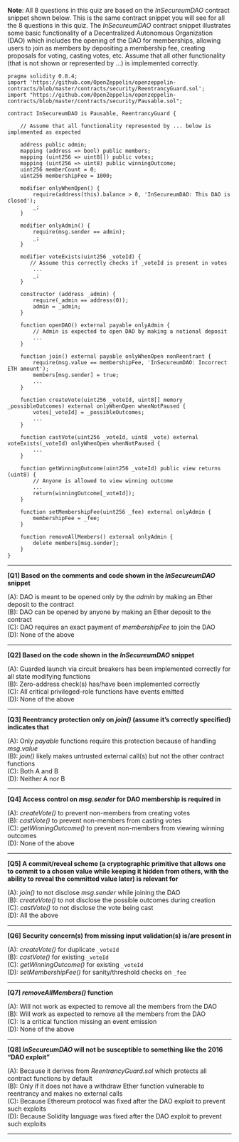 **Note**: All 8 questions in this quiz are based on the _InSecureumDAO_ contract snippet shown below. This is the same contract snippet you will see for all the 8 questions in this quiz. The _InSecureumDAO_ contract snippet illustrates some basic functionality of a Decentralized Autonomous Organization (DAO) which includes the opening of the DAO for memberships, allowing users to join as members by depositing a membership fee, creating proposals for voting, casting votes, etc. Assume that all other functionality (that is not shown or represented by ...) is implemented correctly.

```
pragma solidity 0.8.4;
import 'https://github.com/OpenZeppelin/openzeppelin-contracts/blob/master/contracts/security/ReentrancyGuard.sol';
import "https://github.com/OpenZeppelin/openzeppelin-contracts/blob/master/contracts/security/Pausable.sol";

contract InSecureumDAO is Pausable, ReentrancyGuard {
    
    // Assume that all functionality represented by ... below is implemented as expected
     
    address public admin;
    mapping (address => bool) public members;
    mapping (uint256 => uint8[]) public votes;
    mapping (uint256 => uint8) public winningOutcome;
    uint256 memberCount = 0;
    uint256 membershipFee = 1000;
     
    modifier onlyWhenOpen() {
        require(address(this).balance > 0, 'InSecureumDAO: This DAO is closed');
        _;
    }

    modifier onlyAdmin() {
        require(msg.sender == admin);
        _;
    }

    modifier voteExists(uint256 _voteId) {
       // Assume this correctly checks if _voteId is present in votes
        ...
        _;
    }
    
    constructor (address _admin) {
        require(_admin == address(0));
        admin = _admin;
    }
  
    function openDAO() external payable onlyAdmin {
        // Admin is expected to open DAO by making a notional deposit
        ...
    }

    function join() external payable onlyWhenOpen nonReentrant {
        require(msg.value == membershipFee, 'InSecureumDAO: Incorrect ETH amount');
        members[msg.sender] = true;
        ...
    }

    function createVote(uint256 _voteId, uint8[] memory _possibleOutcomes) external onlyWhenOpen whenNotPaused {
        votes[_voteId] = _possibleOutcomes;
        ...
    }

    function castVote(uint256 _voteId, uint8 _vote) external voteExists(_voteId) onlyWhenOpen whenNotPaused {
        ...
    }

    function getWinningOutcome(uint256 _voteId) public view returns (uint8) {
        // Anyone is allowed to view winning outcome
        ...
        return(winningOutcome[_voteId]);
    }
  
    function setMembershipFee(uint256 _fee) external onlyAdmin {
        membershipFee = _fee;
    }
  
    function removeAllMembers() external onlyAdmin {
        delete members[msg.sender];
    }  
}
```

---

**[Q1] Based on the comments and code shown in the _InSecureumDAO_ snippet**

(A): DAO is meant to be opened only by the _admin_ by making an Ether deposit to the contract  
(B): DAO can be opened by anyone by making an Ether deposit to the contract  
(C): DAO requires an exact payment of _membershipFee_ to join the DAO  
(D): None of the above  

---

**[Q2] Based on the code shown in the _InSecureumDAO_ snippet**  

(A): Guarded launch via circuit breakers has been implemented correctly for all state modifying functions  
(B): Zero-address check(s) has/have been implemented correctly  
(C): All critical privileged-role functions have events emitted  
(D): None of the above  

---

**[Q3] Reentrancy protection only on _join()_ (assume it’s correctly specified) indicates that**  

(A): Only _payable_ functions require this protection because of handling _msg.value_  
(B): _join()_ likely makes untrusted external call(s) but not the other contract functions  
(C): Both A and B  
(D): Neither A nor B  

---

**[Q4] Access control on _msg.sender_ for DAO membership is required in**  

(A): _createVote()_ to prevent non-members from creating votes  
(B): _castVote()_ to prevent non-members from casting votes  
(C): _getWinningOutcome()_ to prevent non-members from viewing winning outcomes  
(D): None of the above  

---

**[Q5] A commit/reveal scheme (a cryptographic primitive that allows one to commit to a chosen value while keeping it hidden from others, with the ability to reveal the committed value later) is relevant for**

(A): _join()_ to not disclose _msg.sender_ while joining the DAO  
(B): _createVote()_ to not disclose the possible outcomes during creation  
(C): _castVote()_ to not disclose the vote being cast  
(D): All the above  

---

**[Q6] Security concern(s) from missing input validation(s) is/are present in**  

(A): _createVote()_ for duplicate `_voteId`  
(B): _castVote()_ for existing `_voteId`  
(C): _getWinningOutcome()_ for existing `_voteId`  
(D): _setMembershipFee()_ for sanity/threshold checks on `_fee`  

---

**[Q7] _removeAllMembers()_ function**  

(A): Will not work as expected to remove all the members from the DAO  
(B): Will work as expected to remove all the members from the DAO  
(C): Is a critical function missing an event emission  
(D): None of the above  

---

**[Q8] _InSecureumDAO_ will not be susceptible to something like the 2016 “DAO exploit”**  

(A): Because it derives from _ReentrancyGuard.sol_ which protects all contract functions by default  
(B): Only if it does not have a withdraw Ether function vulnerable to reentrancy and makes no external calls  
(C): Because Ethereum protocol was fixed after the DAO exploit to prevent such exploits  
(D): Because Solidity language was fixed after the DAO exploit to prevent such exploits  

---

